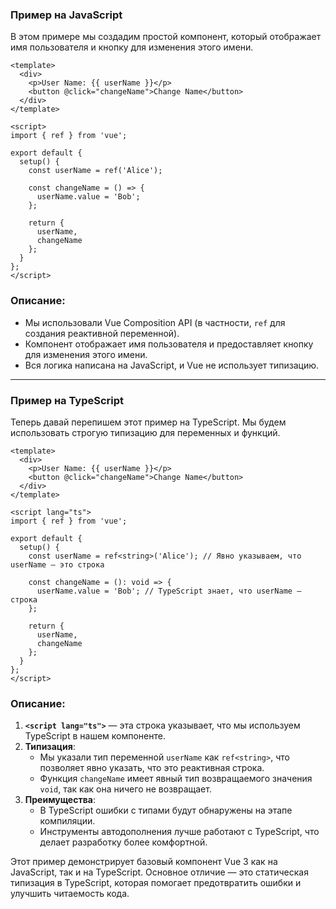 ### Пример на JavaScript

В этом примере мы создадим простой компонент, который отображает имя пользователя и кнопку для изменения этого имени.

```JS
<template>
  <div>
    <p>User Name: {{ userName }}</p>
    <button @click="changeName">Change Name</button>
  </div>
</template>

<script>
import { ref } from 'vue';

export default {
  setup() {
    const userName = ref('Alice');

    const changeName = () => {
      userName.value = 'Bob';
    };

    return {
      userName,
      changeName
    };
  }
};
</script>
```

### Описание:

- Мы использовали Vue Composition API (в частности, `ref` для создания реактивной переменной).
- Компонент отображает имя пользователя и предоставляет кнопку для изменения этого имени.
- Вся логика написана на JavaScript, и Vue не использует типизацию.

---

### Пример на TypeScript

Теперь давай перепишем этот пример на TypeScript. Мы будем использовать строгую типизацию для переменных и функций.

```TS
<template>
  <div>
    <p>User Name: {{ userName }}</p>
    <button @click="changeName">Change Name</button>
  </div>
</template>

<script lang="ts">
import { ref } from 'vue';

export default {
  setup() {
    const userName = ref<string>('Alice'); // Явно указываем, что userName — это строка

    const changeName = (): void => {
      userName.value = 'Bob'; // TypeScript знает, что userName — строка
    };

    return {
      userName,
      changeName
    };
  }
};
</script>
```

### Описание:

1. **`<script lang="ts">`** — эта строка указывает, что мы используем TypeScript в нашем компоненте.
2. **Типизация**:
    - Мы указали тип переменной `userName` как `ref<string>`, что позволяет явно указать, что это реактивная строка.
    - Функция `changeName` имеет явный тип возвращаемого значения `void`, так как она ничего не возвращает.
3. **Преимущества**:
    - В TypeScript ошибки с типами будут обнаружены на этапе компиляции.
    - Инструменты автодополнения лучше работают с TypeScript, что делает разработку более комфортной.

Этот пример демонстрирует базовый компонент Vue 3 как на JavaScript, так и на TypeScript. Основное отличие — это статическая типизация в TypeScript, которая помогает предотвратить ошибки и улучшить читаемость кода.